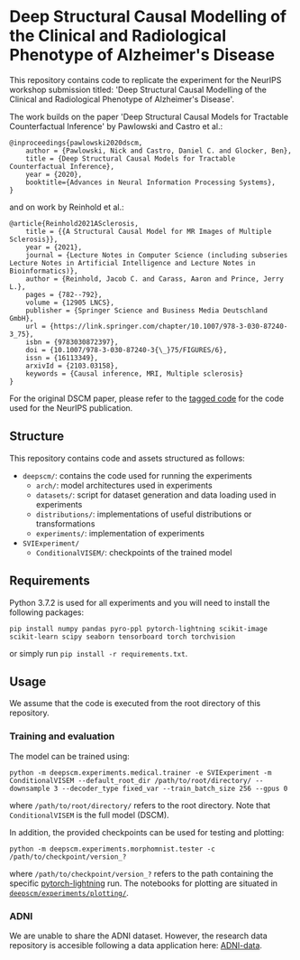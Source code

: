 # Deep Structural Causal Modelling of the Clinical and Radiological Phenotype of Alzheimer's Disease

This repository contains code to replicate the experiment for the NeurIPS workshop submission titled: 'Deep Structural Causal Modelling of the Clinical and Radiological Phenotype of Alzheimer's Disease'. 

The work builds on the paper 'Deep Structural Causal Models for Tractable Counterfactual Inference' by Pawlowski and Castro et al.: 

```
@inproceedings{pawlowski2020dscm,
    author = {Pawlowski, Nick and Castro, Daniel C. and Glocker, Ben},
    title = {Deep Structural Causal Models for Tractable Counterfactual Inference},
    year = {2020},
    booktitle={Advances in Neural Information Processing Systems},
}
```

and on work by Reinhold et al.: 

```
@article{Reinhold2021ASclerosis,
    title = {{A Structural Causal Model for MR Images of Multiple Sclerosis}},
    year = {2021},
    journal = {Lecture Notes in Computer Science (including subseries Lecture Notes in Artificial Intelligence and Lecture Notes in Bioinformatics)},
    author = {Reinhold, Jacob C. and Carass, Aaron and Prince, Jerry L.},
    pages = {782--792},
    volume = {12905 LNCS},
    publisher = {Springer Science and Business Media Deutschland GmbH},
    url = {https://link.springer.com/chapter/10.1007/978-3-030-87240-3_75},
    isbn = {9783030872397},
    doi = {10.1007/978-3-030-87240-3{\_}75/FIGURES/6},
    issn = {16113349},
    arxivId = {2103.03158},
    keywords = {Causal inference, MRI, Multiple sclerosis}
}
```

For the original DSCM paper, please refer to the [tagged code](https://github.com/biomedia-mira/deepscm/tree/neurips_2020) for the code used for the NeurIPS publication.



## Structure
This repository contains code and assets structured as follows:

- `deepscm/`: contains the code used for running the experiments
    - `arch/`: model architectures used in experiments
    - `datasets/`: script for dataset generation and data loading used in experiments
    - `distributions/`: implementations of useful distributions or transformations
    - `experiments/`: implementation of experiments
- `SVIExperiment/`
    - `ConditionalVISEM/`: checkpoints of the trained model

## Requirements
Python 3.7.2 is used for all experiments and you will need to install the following packages:
```
pip install numpy pandas pyro-ppl pytorch-lightning scikit-image scikit-learn scipy seaborn tensorboard torch torchvision
```
or simply run `pip install -r requirements.txt`.


## Usage

We assume that the code is executed from the root directory of this repository.

### Training and evaluation 

The model can be trained using:
```
python -m deepscm.experiments.medical.trainer -e SVIExperiment -m ConditionalVISEM --default_root_dir /path/to/root/directory/ --downsample 3 --decoder_type fixed_var --train_batch_size 256 --gpus 0
```
where `/path/to/root/directory/` refers to the root directory. Note that `ConditionalVISEM` is the full model (DSCM). 

In addition, the provided checkpoints can be used for testing and plotting:
```
python -m deepscm.experiments.morphomnist.tester -c /path/to/checkpoint/version_?
```
where `/path/to/checkpoint/version_?` refers to the path containing the specific [pytorch-lightning](https://github.com/PyTorchLightning/pytorch-lightning) run. The notebooks for plotting are situated in [`deepscm/experiments/plotting/`](deepscm/experiments/plotting/).

### ADNI

We are unable to share the ADNI dataset. However, the research data repository is accesible following a data application here: [ADNI-data](https://adni.loni.usc.edu/data-samples/access-data/#access_data). 
